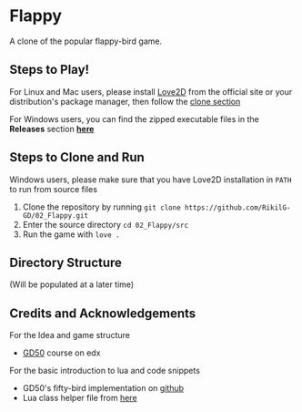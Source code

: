 # Flappy

A clone of the popular flappy-bird game.

## Steps to Play!

For Linux and Mac users, please install [Love2D](https://love2d.org/) from the official site or your distribution's package manager, then follow the [clone section](#steps-to-clone-and-run)

For Windows users, you can find the zipped executable files in the **Releases** section **[here](https://github.com/RikilG-GD/02_Flappy/releases)**

## Steps to Clone and Run

Windows users, please make sure that you have Love2D installation in `PATH` to run from source files

1. Clone the repository by running `git clone https://github.com/RikilG-GD/02_Flappy.git`
2. Enter the source directory `cd 02_Flappy/src`
3. Run the game with `love .`

## Directory Structure

(Will be populated at a later time)

## Credits and Acknowledgements

For the Idea and game structure

- [GD50](https://www.edx.org/course/cs50s-introduction-to-game-development) course on edx

For the basic introduction to lua and code snippets

- GD50's fifty-bird implementation on [github](https://github.com/games50/fifty-bird/)
- Lua class helper file from [here](https://github.com/vrld/hump/blob/master/class.lua)
